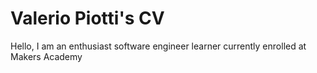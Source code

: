 # Valerio Piotti's CV

Hello, I am an enthusiast software engineer learner currently enrolled at Makers Academy
